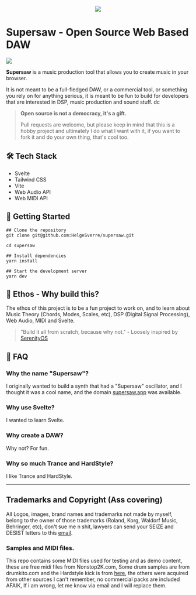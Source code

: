 <p align="center"><img src="art/Supersawww.png"></p>

# Supersaw - Open Source Web Based DAW

<a href="https://supersaw.app"><img src="https://img.shields.io/badge/Try%20it%20on-Supersaw.APP-%23FADE6A.svg?style=for-the-badge"></a>

**Supersaw** is a music production tool that allows you to create music in your browser.

It is not meant to be a full-fledged DAW, or a commercial tool, or something you rely on for anything serious, it is
meant to be fun to build for developers that are interested in DSP, music production and sound stuff.
dc

> **Open source is not a democracy, it's a gift.**
>
> Pull requests are welcome, but please keep in mind that this is a hobby project and ultimately I do what I want with
> it, if you want to fork it and do your own thing, that's cool too.

## 🛠️ Tech Stack

- Svelte
- Tailwind CSS
- Vite
- Web Audio API
- Web MIDI API

## 🚀 Getting Started

```shell
## Clone the repository
git clone git@github.com:HelgeSverre/supersaw.git

cd supersaw

## Install dependencies
yarn install

## Start the development server
yarn dev
```

## 🎹 Ethos - Why build this?

The ethos of this project is to be a fun project to work on, and to learn about Music Theory (Chords, Modes, Scales,
etc), DSP (Digital Signal Processing), Web Audio, MIDI and Svelte.

> "Build it all from scratch, because why not." - Loosely inspired by [SerenityOS](https://serenityos.org/)

## 🤔 FAQ

### Why the name "Supersaw"?

I originally wanted to build a synth that had a "Supersaw" oscillator, and I thought it was a cool name, and the
domain [supersaw.app](https://supersaw.app) was available.

### Why use Svelte?

I wanted to learn Svelte.

### Why create a DAW?

Why not? For fun.

### Why so much Trance and HardStyle?

I like Trance and HardStyle.

---

## Trademarks and Copyright (Ass covering)

All Logos, images, brand names and trademarks not made by myself, belong to the owner of those trademarks
(Roland, Korg, Waldorf Music, Behringer, etc), don't sue me n shit, lawyers can send your SEIZE and DESIST letters to
this [email](helge.sverre+legal-threats@gmail.com).

### Samples and MIDI files.

This repo contains some MIDI files used for testing and as demo content,
these are free midi files from Nonstop2K.com, Some drum samples are from
drumkito.com and the Hardstyle kick is
from [here](https://freesound.org/people/harddancewarrior/sounds/415871/download/415871__harddancewarrior__hardstyle-kick-249.wav),
the others were acquired from other sources I can't remember, no commercial packs are included AFAIK, If i am wrong, let
me know via email and I will replace them.
